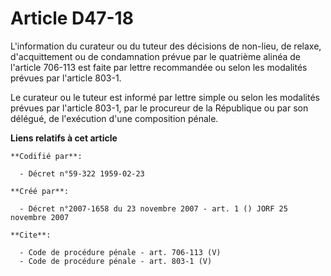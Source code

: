 # Article D47-18

L'information du curateur ou du tuteur des décisions de non-lieu, de relaxe, d'acquittement ou de condamnation prévue par le
quatrième alinéa de l'article 706-113 est faite par lettre recommandée ou selon les modalités prévues par l'article 803-1. 

Le curateur ou le tuteur est informé par lettre simple ou selon les modalités prévues par l'article 803-1, par le procureur
de la République ou par son délégué, de l'exécution d'une composition pénale.

**Liens relatifs à cet article**

	**Codifié par**:

	  - Décret n°59-322 1959-02-23

	**Créé par**:

	  - Décret n°2007-1658 du 23 novembre 2007 - art. 1 () JORF 25 novembre 2007

	**Cite**:

	  - Code de procédure pénale - art. 706-113 (V)
	  - Code de procédure pénale - art. 803-1 (V)
